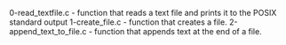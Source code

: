 0-read_textfile.c - function that reads a text file and prints it to the POSIX standard output
1-create_file.c - function that creates a file.
2-append_text_to_file.c - function that appends text at the end of a file.

